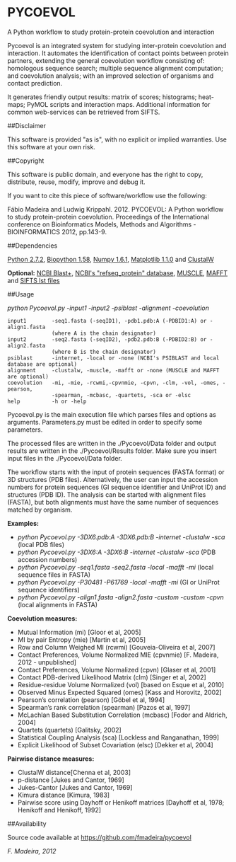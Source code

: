 ﻿﻿PYCOEVOL
========
A Python workflow to study protein-protein coevolution and interaction
 
Pycoevol is an integrated system for studying inter-protein coevolution and interaction.
It automates the identification of contact points between protein partners, extending the 
general coevolution workflow consisting of: homologous sequence search; multiple sequence 
alignment computation; and coevolution analysis; with an improved selection of organisms 
and contact prediction. 

It generates friendly output results: matrix of scores; histograms;
heat-maps; PyMOL scripts and interaction maps. Additional information for common web-services
can be retrieved from SIFTS. 

##Disclaimer 

This software is provided "as is", with no explicit or implied warranties. 
Use this software at your own risk.

##Copyright

This software is public domain, and everyone has the right to copy, 
distribute, reuse, modify, improve and debug it.

If you want to cite this piece of software/workflow use the following:

Fábio Madeira and Ludwig Krippahl. 2012. PYCOEVOL: A Python workflow to study 
protein-protein coevolution. Proceedings of the International conference on 
Bioinformatics Models, Methods and Algorithms - BIOINFORMATICS 2012, pp.143-9. 

##Dependencies

[Python 2.7.2](http://python.org/),
[Biopython 1.58](http://biopython.org/),
[Numpy 1.6.1](http://numpy.scipy.org/),
[Matplotlib 1.1.0](http://matplotlib.sourceforge.net/) and
[ClustalW](http://www.clustal.org/)

**Optional:**
[NCBI Blast+](http://blast.ncbi.nlm.nih.gov/Blast.cgi?CMD=Web&PAGE_TYPE=BlastDocs&DOC_TYPE=Download),
[NCBI's "refseq_protein" database](ftp://ftp.ncbi.nlm.nih.gov/blast/db/),
[MUSCLE](http://www.drive5.com/muscle/),
[MAFFT](http://mafft.cbrc.jp/alignment/software/) and
[SIFTS lst files](http://www.ebi.ac.uk/pdbe/docs/sifts/quick.html)


##Usage
 
_python Pycoevol.py  -input1 -input2 -psiblast -alignment -coevolution_
    
    input1        -seq1.fasta (-seqID1), -pdb1.pdb:A (-PDBID1:A) or -align1.fasta   
                  (where A is the chain designator)                
    input2        -seq2.fasta (-seqID2), -pdb2.pdb:B (-PDBID2:B) or -align2.fasta 
                  (where B is the chain designator) 
    psiblast      -internet, -local or -none (NCBI's PSIBLAST and local database are optional) 
    alignment     -clustalw, -muscle, -mafft or -none (MUSCLE and MAFFT are optional) 
    coevolution   -mi, -mie, -rcwmi,-cpvnmie, -cpvn, -clm, -vol, -omes, -pearson, 
                  -spearman, -mcbasc, -quartets, -sca or -elsc
    help          -h or -help


Pycoevol.py is the main execution file which parses files and options
as arguments. Parameters.py must be edited in order to specify some 
parameters.

The processed files are written in the ./Pycoevol/Data folder and 
output results are written in the ./Pycoevol/Results folder.
Make sure you insert input files in the ./Pycoevol/Data folder.

The workflow starts with the input of protein sequences (FASTA format) or 3D structures
(PDB files). Alternatively, the user can input the accession numbers for protein sequences (GI
sequence identifier and UniProt ID) and structures (PDB ID). The analysis can be started with 
alignment files (FASTA), but both alignments must have the same number of sequences matched by 
organism.

**Examples:**

* _python Pycoevol.py -3DX6.pdb:A -3DX6.pdb:B -internet -clustalw -sca_ (local PDB files)
* _python Pycoevol.py -3DX6:A -3DX6:B -internet -clustalw -sca_ (PDB accession numbers)
* _python Pycoevol.py -seq1.fasta -seq2.fasta -local -mafft -mi_ (local sequence files in FASTA)
* _python Pycoevol.py -P30481 -P61769 -local -mafft -mi_ (GI or UniProt sequence identifiers)
* _python Pycoevol.py -align1.fasta -align2.fasta -custom -custom -cpvn_ (local alignments in FASTA)

**Coevolution measures:**

* Mutual Information (mi) [Gloor et al, 2005]
* MI by pair Entropy (mie) [Martin et al, 2005]
* Row and Column Weighed MI (rcwmi) [Gouveia-Oliveira et al, 2007]
* Contact Preferences, Volume Normalized MIE (cpvnmie) [F. Madeira, 2012 - unpublished]
* Contact Preferences, Volume Normalized (cpvn) [Glaser et al, 2001]
* Contact PDB-derived Likelihood Matrix (clm) [Singer et al, 2002]
* Residue-residue Volume Normalized (vol) [based on Esque et al, 2010]
* Observed Minus Expected Squared  (omes) [Kass and Horovitz, 2002]
* Pearson’s correlation (pearson) [Göbel et al, 1994]
* Spearman’s rank correlation (spearman) [Pazos et al, 1997]
* McLachlan Based Substitution Correlation (mcbasc) [Fodor and Aldrich, 2004]
* Quartets (quartets) [Galitsky, 2002]
* Statistical Coupling Analysis (sca) [Lockless and Ranganathan, 1999]
* Explicit Likelihood of Subset Covariation (elsc) [Dekker et al, 2004]

**Pairwise distance measures:**

* ClustalW distance[Chenna et al, 2003]
* p-distance [Jukes and Cantor, 1969]
* Jukes-Cantor [Jukes and Cantor, 1969]
* Kimura distance [Kimura, 1983]
* Pairwise score using Dayhoff or Henikoff matrices [Dayhoff et al, 1978; 
Henikoff and Henikoff, 1992]

##Availability

Source code available at
https://github.com/fmadeira/pycoevol


*F. Madeira, 2012*

